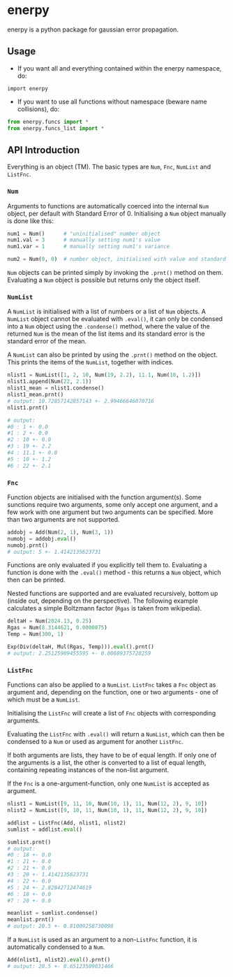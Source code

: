 # enerpy

enerpy is a python package for gaussian error propagation.

## Usage

- If you want all and everything contained within the enerpy namespace, do:

`import enerpy`

- If you want to use all functions without namespace (beware name collisions), do:

```python
from enerpy.funcs import *
from enerpy.funcs_list import *
```

## API Introduction

Everything is an object (TM). The basic types are `Num`, `Fnc`, `NumList` and `ListFnc`.

### `Num`

Arguments to functions are automatically coerced into the internal `Num` object, per default with Standard Error of 0. Initialising a `Num` object manually is done like this:

```python
num1 = Num()      # "uninitialised" number object
num1.val = 3      # manually setting num1's value
num1.var = 1      # manually setting num1's variance

num2 = Num(0, 0)  # number object, initialised with value and standard error of 0
```

`Num` objects can be printed simply by invoking the `.prnt()` method on them.
Evaluating a `Num` object is possible but returns only the object itself.

### `NumList`

A `NumList` is initialised with a list of numbers or a list of `Num` objects. A `NumList` object cannot be evaluated with `.eval()`, it can only be condensed into a `Num` object using the `.condense()` method, where the value of the returned `Num` is the mean of the list items and its standard error is the standard error of the mean.

A `NumList` can also be printed by using the `.prnt()` method on the object. This prints the items of the `NumList`, together with indices.

```python
nlist1 = NumList([1, 2, 10, Num(19, 2.2), 11.1, Num(10, 1.2)])
nlist1.append(Num(22, 2.1))
nlist1_mean = nlist1.condense()
nlist1_mean.prnt()
# output: 10.72857142857143 +- 2.99466646070716
nlist1.prnt()

# output:
#0 : 1 +- 0.0
#1 : 2 +- 0.0
#2 : 10 +- 0.0
#3 : 19 +- 2.2
#4 : 11.1 +- 0.0
#5 : 10 +- 1.2
#6 : 22 +- 2.1
```

### `Fnc`

Function objects are initialised with the function argument(s). Some sunctions require two arguments, some only accept one argument, and a few work with one argument but two arguments can be specified. More than two arguments are not supported.

```python
addobj = Add(Num(2, 1), Num(3, 1))
numobj = addobj.eval()
numobj.prnt()
# output: 5 +- 1.4142135623731
```

Functions are only evaluated if you explicitly tell them to. Evaluating a function is done with the `.eval()` method - this returns a `Num` object, which then can be printed.

Nested functions are supported and are evaluated recursively, bottom up (inside out, depending on the perspective). The following example calculates a simple Boltzmann factor (`Rgas` is taken from wikipedia).

```python
deltaH = Num(2024.13, 0.25)
Rgas = Num(8.3144621, 0.0000075)
Temp = Num(300, 1)

Exp(Div(deltaH, Mul(Rgas, Temp))).eval().prnt()
# output: 2.25125909455595 +- 0.00609375728259
```

### `ListFnc`

Functions can also be applied to a `NumList`. `ListFnc` takes a `Fnc` object as argument and, depending on the function, one or two arguments - one of which must be a `NumList`.

Initialising the `ListFnc` will create a list of `Fnc` objects with corresponding arguments.

Evaluating the `ListFnc` with `.eval()` will return a `NumList`, which can then be condensed to a `Num` or used as argument for another `ListFnc`.

If both arguments are lists, they have to be of equal length. If only one of the arguments is a list, the other is converted to a list of equal length, containing repeating instances of the non-list argument.

If the `Fnc` is a one-argument-function, only one `NumList` is accepted as argument.

```python
nlist1 = NumList([9, 11, 10, Num(10, 1), 11, Num(12, 2), 9, 10])
nlist2 = NumList([9, 10, 11, Num(10, 1), 11, Num(12, 2), 9, 10])

addlist = ListFnc(Add, nlist1, nlist2)
sumlist = addlist.eval()

sumlist.prnt()
# output:
#0 : 18 +- 0.0
#1 : 21 +- 0.0
#2 : 21 +- 0.0
#3 : 20 +- 1.4142135623731
#4 : 22 +- 0.0
#5 : 24 +- 2.82842712474619
#6 : 18 +- 0.0
#7 : 20 +- 0.0

meanlist = sumlist.condense()
meanlist.prnt()
# output: 20.5 +- 0.81009258730098
```

If a `NumList` is used as an argument to a non-`ListFnc` function, it is automatically condensed to a `Num`.

```python
Add(nlist1, nlist2).eval().prnt()
# output: 20.5 +- 0.65123509031466
```
